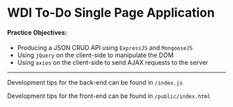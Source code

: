 # WDI To-Do Single Page Application

#### Practice Objectives:

- Producing a JSON CRUD API using `ExpressJS` and `MongooseJS`
- Using `jQuery` on the client-side to manipulate the DOM
- Using `axios` on the client-side to send AJAX requests to the server

---

Development tips for the back-end can be found in `/index.js`

Development tips for the front-end can be found in `/public/index.html`

